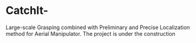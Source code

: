 # CatchIt-
Large-scale Grasping combined with Preliminary and Precise Localization method for Aerial Manipulator.
The project is under the construction
